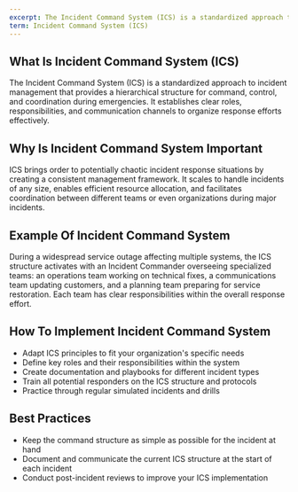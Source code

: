 ```yaml
---
excerpt: The Incident Command System (ICS) is a standardized approach to incident management that provides a hierarchical structure for command, control, and coordination during emergencies.
term: Incident Command System (ICS)
---
```

## What Is Incident Command System (ICS)

The Incident Command System (ICS) is a standardized approach to incident management that provides a hierarchical structure for command, control, and coordination during emergencies. It establishes clear roles, responsibilities, and communication channels to organize response efforts effectively.

## Why Is Incident Command System Important

ICS brings order to potentially chaotic incident response situations by creating a consistent management framework. It scales to handle incidents of any size, enables efficient resource allocation, and facilitates coordination between different teams or even organizations during major incidents.

## Example Of Incident Command System

During a widespread service outage affecting multiple systems, the ICS structure activates with an Incident Commander overseeing specialized teams: an operations team working on technical fixes, a communications team updating customers, and a planning team preparing for service restoration. Each team has clear responsibilities within the overall response effort.

## How To Implement Incident Command System

- Adapt ICS principles to fit your organization's specific needs
- Define key roles and their responsibilities within the system
- Create documentation and playbooks for different incident types
- Train all potential responders on the ICS structure and protocols
- Practice through regular simulated incidents and drills

## Best Practices

- Keep the command structure as simple as possible for the incident at hand
- Document and communicate the current ICS structure at the start of each incident
- Conduct post-incident reviews to improve your ICS implementation